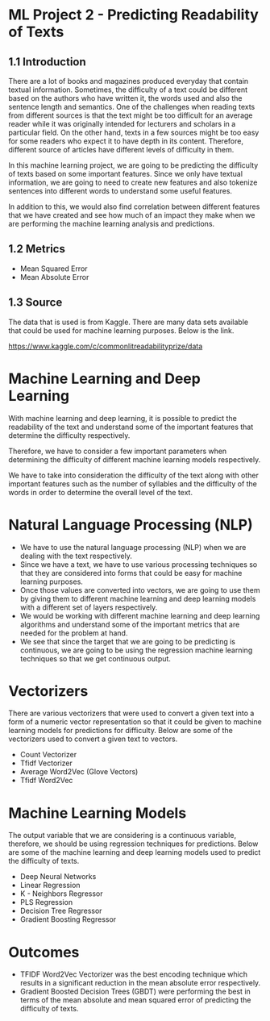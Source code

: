 # ML Project 2 - Predicting Readability of Texts 
## 1.1 Introduction
There are a lot of books and magazines produced everyday that contain textual information. Sometimes, the difficulty of a text could be different based on the authors who have written it, the words used and also the sentence length and semantics. One of the challenges when reading texts from different sources is that the text might be too difficult for an average reader while it was originally intended for lecturers and scholars in a particular field. On the other hand, texts in a few sources might be too easy for some readers who expect it to have depth in its content. Therefore, different source of articles have different levels of difficulty in them.

In this machine learning project, we are going to be predicting the difficulty of texts based on some important features. Since we only have textual information, we are going to need to create new features and also tokenize sentences into different words to understand some useful features.

In addition to this, we would also find correlation between different features that we have created and see how much of an impact they make when we are performing the machine learning analysis and predictions.

## 1.2 Metrics
* Mean Squared Error
* Mean Absolute Error
## 1.3 Source

The data that is used is from Kaggle. There are many data sets available that could be used for machine learning purposes. Below is the link.

https://www.kaggle.com/c/commonlitreadabilityprize/data

# Machine Learning and Deep Learning

With machine learning and deep learning, it is possible to predict the readability of the text and understand some of the important features that determine the difficulty respectively.

Therefore, we have to consider a few important parameters when determining the difficulty of different machine learning models respectively.

We have to take into consideration the difficulty of the text along with other important features such as the number of syllables and the difficulty of the words in order to determine the overall level of the text.

# Natural Language Processing (NLP)

* We have to use the natural language processing (NLP) when we are dealing with the text respectively.
* Since we have a text, we have to use various processing techniques so that they are considered into forms that could be easy for machine learning   purposes.
* Once those values are converted into vectors, we are going to use them by giving them to different machine learning and deep learning models with a different set of layers respectively.
* We would be working with different machine learning and deep learning algorithms and understand some of the important metrics that are needed for the problem at hand.
* We see that since the target that we are going to be predicting is continuous, we are going to be using the regression machine learning techniques so that we get continuous output.

# Vectorizers

There are various vectorizers that were used to convert a given text into a form of a numeric vector representation so that it could be given to machine learning models for predictions for difficulty. Below are some of the vectorizers used to convert a given text to vectors.

* Count Vectorizer
* Tfidf Vectorizer
* Average Word2Vec (Glove Vectors)
* Tfidf Word2Vec

# Machine Learning Models

The output variable that we are considering is a continuous variable, therefore, we should be using regression techniques for predictions. Below are some of the machine learning and deep learning models used to predict the difficulty of texts.

* Deep Neural Networks
* Linear Regression
* K - Neighbors Regressor
* PLS Regression
* Decision Tree Regressor
* Gradient Boosting Regressor

# Outcomes

* TFIDF Word2Vec Vectorizer was the best encoding technique which results in a significant reduction in the mean absolute error respectively.
* Gradient Boosted Decision Trees (GBDT) were performing the best in terms of the mean absolute and mean squared error of predicting the difficulty of texts.
